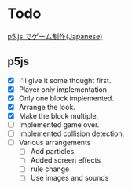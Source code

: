 # Todo

[p5.js でゲーム制作(Japanese)](https://fal-works.github.io/make-games-with-p5js/)

## p5js

- [x] I'll give it some thought first.
- [x] Player only implementation
- [x] Only one block implemented.
- [x] Arrange the look.
- [x] Make the block multiple.
- [ ] Implemented game over.
- [ ] Implemented collision detection.
- [ ] Various arrangements
  - [ ] Add particles.
  - [ ] Added screen effects
  - [ ] rule change
  - [ ] Use images and sounds
